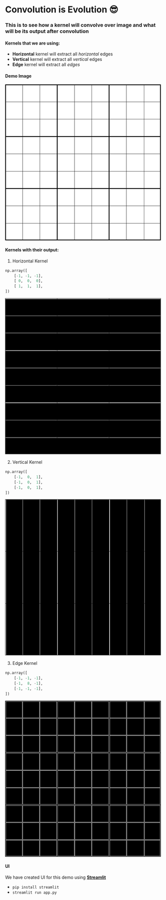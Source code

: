 # Convolution is Evolution 😎
### This is to see how a kernel will convolve over image and what will be its output after convolution

#### Kernels that we are using:
- **Horizontal** kernel will extract all *horizontal* edges
- **Vertical** kernel will extract all *vertical* edges
- **Edge** kernel will extract all *edges*

#### Demo Image
![Demo Image](assets/demo.png)

#### Kernels with their output:
1. Horizontal Kernel

```python
np.array([
    [-1, -1, -1],
    [ 0,  0,  0],
    [ 1,  1,  1],
])
```

![Horizontal Kernel](assets/h_krnl_output.jpg)

2. Vertical Kernel

```python
np.array([
    [-1,  0,  1],
    [-1,  0,  1],
    [-1,  0,  1],
])
```

![Vertical Kernel](assets/v_krnl_output.jpg)

3. Edge Kernel

```python
np.array([
    [-1, -1, -1],
    [-1,  8, -1],
    [-1, -1, -1],
])
```

![Edge Kernel](assets/e_krnl_output.jpg)

#### UI
We have created UI for this demo using **[Streamlit](https://www.streamlit.io/)**

- `pip install streamlit`
- `streamlit run app.py`